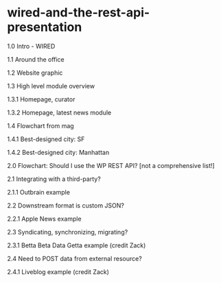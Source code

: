 # wired-and-the-rest-api-presentation

1.0 Intro - WIRED

1.1 Around the office

1.2 Website graphic

1.3 High level module overview

1.3.1 Homepage, curator

1.3.2 Homepage, latest news module

1.4 Flowchart from mag

1.4.1 Best-designed city: SF

1.4.2 Best-designed city: Manhattan

2.0 Flowchart:  Should I use the WP REST API? [not a comprehensive list!]

2.1 Integrating with a third-party?

2.1.1 Outbrain example

2.2 Downstream format is custom JSON?

2.2.1 Apple News example

2.3 Syndicating, synchronizing, migrating?

2.3.1 Betta Beta Data Getta example (credit Zack)

2.4 Need to POST data from external resource?

2.4.1 Liveblog example (credit Zack)
